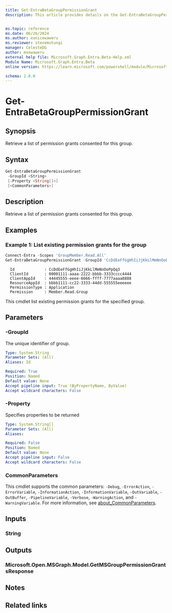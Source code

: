 ```yaml
---
title: Get-EntraBetaGroupPermissionGrant
description: This article provides details on the Get-EntraBetaGroupPermissionGrant command.


ms.topic: reference
ms.date: 06/26/2024
ms.author: eunicewaweru
ms.reviewer: stevemutungi
manager: CelesteDG
author: msewaweru
external help file: Microsoft.Graph.Entra.Beta-Help.xml
Module Name: Microsoft.Graph.Entra.Beta
online version: https://learn.microsoft.com/powershell/module/Microsoft.Graph.Entra.Beta/Get-EntraBetaGroupPermissionGrant

schema: 2.0.0
---
```


# Get-EntraBetaGroupPermissionGrant

## Synopsis

Retrieve a list of permission grants consented for this group.

## Syntax

```powershell
Get-EntraBetaGroupPermissionGrant
 -GroupId <String>
 [-Property <String[]>]
 [<CommonParameters>]
```

## Description

Retrieve a list of permission grants consented for this group.

## Examples

### Example 1: List existing permission grants for the group

```powershell
Connect-Entra -Scopes 'GroupMember.Read.All'
Get-EntraBetaGroupPermissionGrant -GroupId 'CcDdEeFfGgHhIiJjKkLlMmNnOoPpQq3'
```

```Output
  Id             : CcDdEeFfGgHhIiJjKkLlMmNnOoPpQq3
  ClientId       : 00001111-aaaa-2222-bbbb-3333cccc4444
  ClientAppId    : 44445555-eeee-6666-ffff-7777aaaa8888
  ResourceAppId  : bbbb1111-cc22-3333-44dd-555555eeeeee
  PermissionType : Application
  Permission     : Member.Read.Group
```

This cmdlet list existing permission grants for the specified group.

## Parameters

### -GroupId

The unique identifier of group.

```yaml
Type: System.String
Parameter Sets: (All)
Aliases: Id

Required: True
Position: Named
Default value: None
Accept pipeline input: True (ByPropertyName, ByValue)
Accept wildcard characters: False
```

### -Property

Specifies properties to be returned

```yaml
Type: System.String[]
Parameter Sets: (All)
Aliases:

Required: False
Position: Named
Default value: None
Accept pipeline input: False
Accept wildcard characters: False
```

### CommonParameters

This cmdlet supports the common parameters: `-Debug`, `-ErrorAction`, `-ErrorVariable`, `-InformationAction`, `-InformationVariable`, `-OutVariable`, `-OutBuffer`, `-PipelineVariable`, `-Verbose`, `-WarningAction`, and `-WarningVariable`. For more information, see [about_CommonParameters](https://go.microsoft.com/fwlink/?LinkID=113216).

## Inputs

### String

## Outputs

### Microsoft.Open.MSGraph.Model.GetMSGroupPermissionGrantsResponse

## Notes

## Related links
